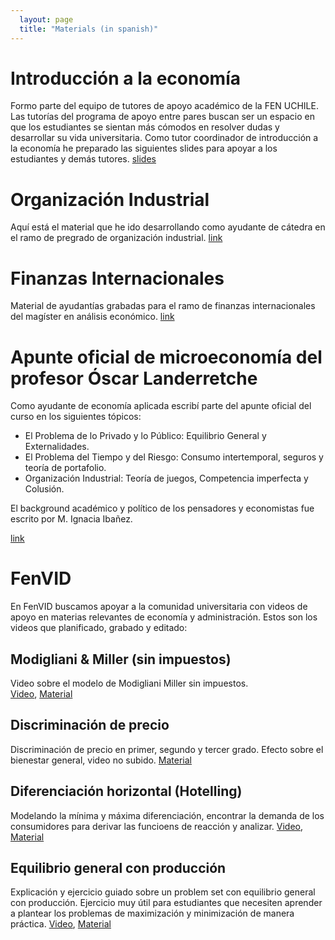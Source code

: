 ```yaml
---
  layout: page
  title: "Materials (in spanish)"
---
```


# Introducción a la economía
Formo parte del equipo de tutores de apoyo académico de la FEN UCHILE. Las tutorías del programa de apoyo entre pares buscan ser un espacio en que los estudiantes se sientan más cómodos en resolver dudas y desarrollar su vida universitaria. Como tutor coordinador de introducción a la economía he preparado las siguientes slides para apoyar a los estudiantes y demás tutores.  [slides](assets/2025_1.pdf)

# Organización Industrial
Aquí está el material que he ido desarrollando como ayudante de cátedra en el ramo de pregrado de organización industrial. [link](assets/ayudan_IO.pdf)

# Finanzas Internacionales
Material de ayudantías grabadas para el ramo de finanzas internacionales del magíster en análisis económico. [link](FI_pautas.pdf)
 
# Apunte oficial de microeconomía del profesor Óscar Landerretche
Como ayudante de economía aplicada escribí parte del apunte oficial del curso en los siguientes tópicos:
- El Problema de lo Privado y lo Público: Equilibrio General y Externalidades.
- El Problema del Tiempo y del Riesgo: Consumo intertemporal, seguros y teoría de portafolio.
- Organización Industrial: Teoría de juegos, Competencia imperfecta y Colusión.

El background académico y político de los pensadores y economistas fue escrito por M. Ignacia Ibañez.

[link](assets/ecopol.pdf)

# FenVID

En FenVID buscamos apoyar a la comunidad universitaria con videos de apoyo en materias relevantes de economía y administración. Estos son los videos que planificado, grabado y editado:

## Modigliani & Miller (sin impuestos)
Video sobre el modelo de Modigliani Miller sin impuestos.  
[Video](https://www.youtube.com/watch?v=DwXYRu7sPEA), [Material](assets/fenvid_MM_1.pdf)

## Discriminación de precio
Discriminación de precio en primer, segundo y tercer grado. Efecto sobre el bienestar general, video no subido. [Material](assets/disc.pdf)

## Diferenciación horizontal (Hotelling)
Modelando la mínima y máxima diferenciación, encontrar la demanda de los consumidores para derivar las funcioens de reacción y analizar. [Video](https://youtu.be/p7UcJlSK_qY?si=CecJ5Q1rEyIp3g2C), [Material](assets/hotelling.pdf)

## Equilibrio general con producción
Explicación y ejercicio guiado sobre un problem set con equilibrio general con producción. Ejercicio muy útil para estudiantes que necesiten aprender a plantear los problemas de maximización y minimización de manera práctica. [Video](https://youtu.be/NgxHDSLMPbo?si=gaVw4cDE1Kq89EQ_), [Material](assets/general.pdf)
